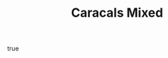 ---
layout: ../../layouts/TeamLayout.astro
title: Caracals Mixed
featuredImage: /src/assets/images/team-mixed.jpg
introduction:
    intro-title: Lorem ipsum
    intro-text: >
        Lorem ipsum dolor sit amet consectetur adipisicing elit. Minus magni a deserunt recusandae ducimus tempore porro repudiandae laboriosam nisi ut, dolorem, quam quidem quae qui impedit molestiae labore ratione earum!
        Accusantium quia sed modi porro alias illo odit officia, est quas unde quod molestias delectus, blanditiis, ipsam quibusdam nesciunt itaque deserunt. Nulla.
gallery:
    - image: /images/gild-jump.webp
      caption: Jump
    - image: /images/gild-jump.webp
      caption: Jump
    - image: /images/gild-jump.webp
      caption: Jump
body:
    title: Our approach
    text: >
        Lorem ipsum dolor sit amet consectetur adipisicing elit. Minus magni a deserunt recusandae ducimus tempore porro repudiandae laboriosam nisi ut, dolorem, quam quidem quae qui impedit molestiae labore ratione earum!
        Accusantium quia sed modi porro alias illo odit officia, est quas unde quod molestias delectus, blanditiis, ipsam quibusdam nesciunt itaque deserunt. Nulla.
nextTeam:
    handle: open
    title: Caracals Open
---